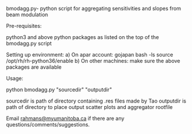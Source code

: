 bmodagg.py- python script for aggregating sensitivities and slopes from beam modulation



Pre-requisites:

python3 and above
python packages as listed on the top of the bmodagg.py script

Setting up environment:
a) On apar account: 
              gojapan
              bash -ls
              source /opt/rh/rh-python36/enable
b) On other machines:
              make sure the above packages are available


Usage:

python bmodagg.py "sourcedir" "outputdir"

sourcedir is path of directory containing .res files made by Tao
outputdir is path of directory to place output scatter plots and aggregator rootfile


Email rahmans@myumanitoba.ca if there are any questions/comments/suggestions. 


